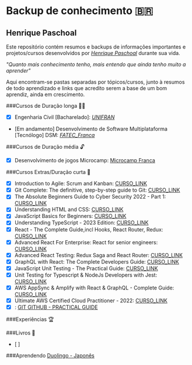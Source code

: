 # Backup de conhecimento :brazil:

## Henrique Paschoal

  Este repositório contém resumos e backups de informações importantes e projetos/cursos desenvolvidos por _[Henrique Paschoal](https://www.linkedin.com/in/henrique-de-fraia-paschoal-113b4111a/)_ durante sua vida.

_"Quanto mais conhecimento tenho, mais entendo que ainda tenho muito a aprender"_

Aqui encontram-se pastas separadas por tópicos/cursos, junto à resumos de todo aprendizado e links que acredito serem a base de um bom aprendiz, ainda em crescimento.

###Cursos de Duração longa :student:
- [X] Engenharia Civil [Bacharelado]: _[UNIFRAN](https://www.unifran.edu.br/graduacao/engenharia-civil/)_
- [Em andamento] Desenvolvimento de Software Multiplataforma [Tecnólogo] DSM: _[FATEC_Franca](https://site.fatecfranca.edu.br/cursos/dsm)_ 

###Cursos de Duração média :unlock:
- [X] Desenvolvimento de jogos Microcamp: [Microcamp Franca]()


###Cursos Extras/Duração curta :beginner:
- [X] Introduction to Agile: Scrum and Kanban: [CURSO_LINK](https://www.udemy.com/course/introduction-to-agile-scrum-and-kanban/)
- [X] Git Complete: The definitive, step-by-step guide to Git: [CURSO_LINK](https://www.udemy.com/course/git-complete/)
- [X] The Absolute Beginners Guide to Cyber Security 2022 - Part 1: [CURSO_LINK](https://www.udemy.com/course/the-absolute-beginners-guide-to-information-cyber-security/)
- [X] Understanding HTML and CSS: [CURSO_LINK](https://www.udemy.com/course/understanding-html-and-css/)
- [X] JavaScript Basics for Beginners: [CURSO_LINK](https://www.udemy.com/course/javascript-basics-for-beginners/)
- [X] Understanding TypeScript - 2023 Edition: [CURSO_LINK](https://www.udemy.com/course/understanding-typescript/)
- [X] React - The Complete Guide,incl Hooks, React Router, Redux: [CURSO_LINK](https://www.udemy.com/course/react-the-complete-guide-incl-redux/)
- [X] Advanced React For Enterprise: React for senior engineers: [CURSO_LINK](https://www.udemy.com/course/react-for-senior-engineers/)
- [X] Advanced React Testing: Redux Saga and React Router: [CURSO_LINK](https://www.udemy.com/course/advanced-react-testing/)
- [X] GraphQL with React: The Complete Developers Guide: [CURSO_LINK](https://www.udemy.com/course/graphql-with-react-course/)
- [X] JavaScript Unit Testing - The Practical Guide: [CURSO_LINK](https://www.udemy.com/course/javascript-unit-testing-the-practical-guide/)
- [X] Unit Testing for Typescript & NodeJs Developers with Jest: [CURSO_LINK](https://www.udemy.com/course/unit-testing-typescript-nodejs/)
- [X] AWS AppSync & Amplify with React & GraphQL - Complete Guide: [CURSO_LINK](https://www.udemy.com/course/aws-appsync-amplify-with-react-graphql-course/)
- [X] Ultimate AWS Certified Cloud Practitioner - 2022: [CURSO_LINK](https://www.udemy.com/course/aws-certified-cloud-practitioner-new/)
- [X] : [GIT GITHUB - PRACTICAL GUIDE](https://www.udemy.com/course/git-github-practical-guide/)

###Experiências :trophy:


###Livros :book:
- [ ] 

###Aprendendo
[Duolingo - Japonês](https://pt.duolingo.com/)

